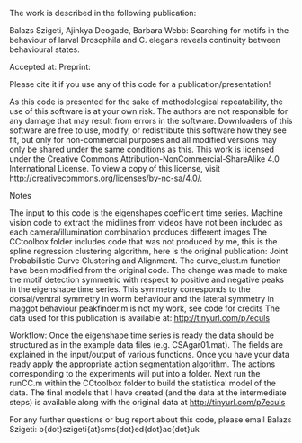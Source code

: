 The work is described in the following publication: 

Balazs Szigeti, Ajinkya Deogade, Barbara Webb: Searching for motifs in the behaviour of larval Drosophila and C. elegans reveals continuity between behavioural states.

Accepted at:
Preprint:

Please cite it if you use any of this code for a publication/presentation!

As this code is presented for the sake of methodological repeatability, the use of this software is at your own risk. The authors are not responsible for any damage that may result from errors in the software. Downloaders of this software are free to use, modify, or redistribute this software how they see fit, but only for non-commercial purposes and all modified versions may only be shared under the same conditions as this. This work is licensed under the Creative Commons Attribution-NonCommercial-ShareAlike 4.0 International License. To view a copy of this license, visit http://creativecommons.org/licenses/by-nc-sa/4.0/.

Notes

The input to this code is the eigenshapes coefficient time series. Machine vision code to extract the midlines from videos have not been included as each camera/illumination combination produces different images
The CCtoolbox folder includes code that was not produced by me, this is the spline regression clustering algorithm, here is the original publication: Joint Probabilistic Curve Clustering and Alignment. The curve_clust.m function have been modified from the original code. The change was made to make the motif detection symmetric with respect to positive and negative peaks in the eigenshape time series. This symmetry corresponds to the dorsal/ventral symmetry in worm behaviour and the lateral symmetry in maggot behaviour 
peakfinder.m is not my work, see code for credits
The data used for this publication is available at: http://tinyurl.com/p7eculs

Workflow:
Once the eigenshape time series is ready the data should be structured as in the example data files (e.g. CSAgar01.mat). The fields are explained in the input/output of various functions. Once you have your data ready apply the appropriate action segmentation algorithm. The actions corresponding to the experiments will put into a folder. Next run the  runCC.m within the CCtoolbox folder to build the statistical model of the data. The final models that I have created (and the data at the intermediate steps) is available along with the original data  at http://tinyurl.com/p7eculs

For any further questions or bug report about this code, please email Balazs Szigeti: 
b{dot}szigeti{at}sms{dot}ed{dot}ac{dot}uk
